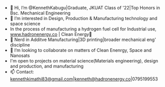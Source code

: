 - 👋 Hi, I’m @KennethKabugu|Graduate, JKUAT Class of '22|Top Honors in Bsc. Mechanical Engineering
- 👀 I’m interested in Design, Production & Manufacturing technology and space science
- In the process of manufacturing a hydrogen fuel cell for Industrial use, www.hadronenergy.co | Clean Energy🌱
- 🌱 Nerd in Additve Manufacturing|3D printing|broader mechanical eng' discipline
- 💞️ I’m looking to collaborate on matters of Clean Enenrgy, Space and Nanosats
- I'm open to projects on material science(Materials engineering), design and production, and manufacturing
- 📫 Contact: kennethkimathi83@gmail.com|kenneth@hadronenergy.co|0795199553

<!---
KennethKabugu/KennethKabugu is a ✨ special ✨ repository because its `README.md` (this file) appears on your GitHub profile.
You can click the Preview link to take a look at your changes.
--->
